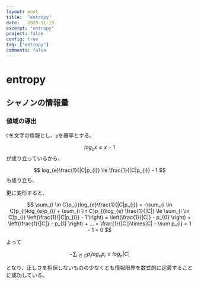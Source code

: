 ```yaml
---
layout: post
title:  "entropy"
date:   2020-11-19
excerpt: "entropy"
project: false
config: true
tag: ["entropy"]
comments: false
---
```


# entropy

## シャノンの情報量

### 値域の導出
`C`を文字の情報とし、`p`を確率とする。  

$$
{log}_{e}x \leq x-1
$$
が成り立っているから、

$$
log_{e}\frac{1}{|C|p_{i}} \le \frac{1}{|C|p_{i}} - 1
$$
も成り立ち、

更に変形すると、

$$
\sum_{i \in C}p_{i}log_{e}\frac{1}{|C|p_{i}} =
-\sum_{i \in C}p_{i}log_{e}p_{i} + \sum_{i \in C}p_{i}log_{e} \frac{1}{|C|}
\le \sum_{i \in C}p_{i} \left(\frac{1}{|C|p_{i}} - 1 \right)
= \left(\frac{1}{|C|} - p_{0} \right) + \left(\frac{1}{|C|} - p_{1} \right) + ...
= \frac{1}{|C|}\times|C| - \sum p_{i} = 1 - 1 = 0
$$

よって

$$
-\sum_{i \in C}p_{i}log_{e}p_{i} \le log_{e} |C|
$$

となり、正しさを担保しないものの少なくとも情報限界を数式的に定義することに成功している。
